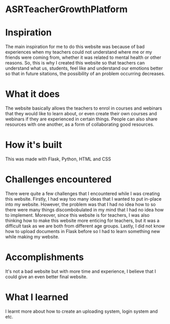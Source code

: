 # ASRTeacherGrowthPlatform

# Inspiration
The main inspiration for me to do this website was because of bad experiences when my teachers could not understand where me or my friends were coming from, whether it was related to mental health or other reasons. So, this is why I created this website so that teachers can understand what us, students, feel like and understand our emotions better so that in future sitations, the possibility of an problem occurring decreases.

# What it does
The website basically allows the teachers to enrol in courses and webinars that they would like to learn about, or even create their own courses and webinars if they are experienced in certain things. People can also share resources with one another, as a form of collaborating good resources. 

# How it's built
This was made with Flask, Python, HTML and CSS

# Challenges encountered
There were quite a few challenges that I encountered while I was creating this website. Firstly, I had way too many ideas that I wanted to put in-place into my website. However, the problem was that I had no idea how to so there were many things discombobulated in my mind that I had no idea how to implement. Moreover, since this website is for teachers, I was also thinking how to make this website more enticing for teachers, but it was a difficult task as we are both from different age groups. Lastly, I did not know how to upload documents in Flask before so I had to learn something new while making my website.

# Accomplishments
It's not a bad website but with more time and experience, I believe that I could give an even better final website.

# What I learned
I learnt more about how to create an uploading system, login system and etc.
